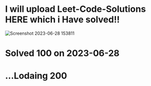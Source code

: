 # I will upload Leet-Code-Solutions HERE which i Have solved!!





![Screenshot 2023-06-28 153811](https://github.com/RohanPrasadGupta/Leet-Code-Solutions/assets/90445636/336b678f-b7d9-4128-83af-fc6965c0b56d) 
# Solved 100 on 2023-06-28

# ...Lodaing 200 
